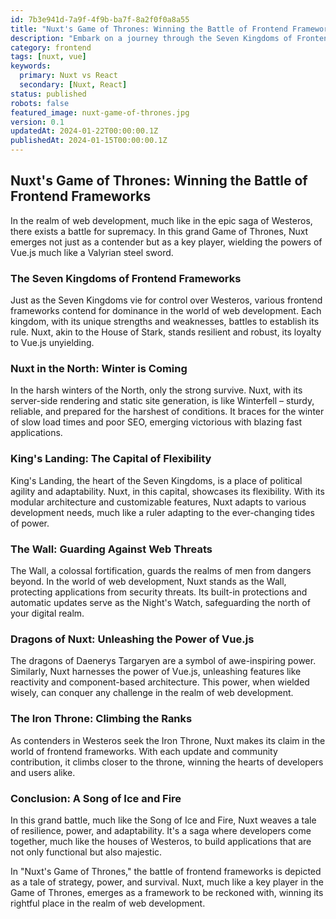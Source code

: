 ```yaml
---
id: 7b3e941d-7a9f-4f9b-ba7f-8a2f0f0a8a55
title: "Nuxt's Game of Thrones: Winning the Battle of Frontend Frameworks"
description: "Embark on a journey through the Seven Kingdoms of Frontend Frameworks, where Nuxt emerges as a key player in the battle for supremacy. Discover how Nuxt's features and strategies mirror the alliances and tactics in the Game of Thrones saga."
category: frontend
tags: [nuxt, vue]
keywords: 
  primary: Nuxt vs React
  secondary: [Nuxt, React]
status: published
robots: false
featured_image: nuxt-game-of-thrones.jpg
version: 0.1
updatedAt: 2024-01-22T00:00:00.1Z
publishedAt: 2024-01-15T00:00:00.1Z
---
```


## Nuxt's Game of Thrones: Winning the Battle of Frontend Frameworks

In the realm of web development, much like in the epic saga of Westeros, there exists a battle for supremacy. In this grand Game of Thrones, Nuxt emerges not just as a contender but as a key player, wielding the powers of Vue.js much like a Valyrian steel sword.

### The Seven Kingdoms of Frontend Frameworks

Just as the Seven Kingdoms vie for control over Westeros, various frontend frameworks contend for dominance in the world of web development. Each kingdom, with its unique strengths and weaknesses, battles to establish its rule. Nuxt, akin to the House of Stark, stands resilient and robust, its loyalty to Vue.js unyielding.

### Nuxt in the North: Winter is Coming

In the harsh winters of the North, only the strong survive. Nuxt, with its server-side rendering and static site generation, is like Winterfell – sturdy, reliable, and prepared for the harshest of conditions. It braces for the winter of slow load times and poor SEO, emerging victorious with blazing fast applications.

### King's Landing: The Capital of Flexibility

King's Landing, the heart of the Seven Kingdoms, is a place of political agility and adaptability. Nuxt, in this capital, showcases its flexibility. With its modular architecture and customizable features, Nuxt adapts to various development needs, much like a ruler adapting to the ever-changing tides of power.

### The Wall: Guarding Against Web Threats

The Wall, a colossal fortification, guards the realms of men from dangers beyond. In the world of web development, Nuxt stands as the Wall, protecting applications from security threats. Its built-in protections and automatic updates serve as the Night's Watch, safeguarding the north of your digital realm.

### Dragons of Nuxt: Unleashing the Power of Vue.js

The dragons of Daenerys Targaryen are a symbol of awe-inspiring power. Similarly, Nuxt harnesses the power of Vue.js, unleashing features like reactivity and component-based architecture. This power, when wielded wisely, can conquer any challenge in the realm of web development.

### The Iron Throne: Climbing the Ranks

As contenders in Westeros seek the Iron Throne, Nuxt makes its claim in the world of frontend frameworks. With each update and community contribution, it climbs closer to the throne, winning the hearts of developers and users alike.

### Conclusion: A Song of Ice and Fire

In this grand battle, much like the Song of Ice and Fire, Nuxt weaves a tale of resilience, power, and adaptability. It's a saga where developers come together, much like the houses of Westeros, to build applications that are not only functional but also majestic.

In "Nuxt's Game of Thrones," the battle of frontend frameworks is depicted as a tale of strategy, power, and survival. Nuxt, much like a key player in the Game of Thrones, emerges as a framework to be reckoned with, winning its rightful place in the realm of web development.